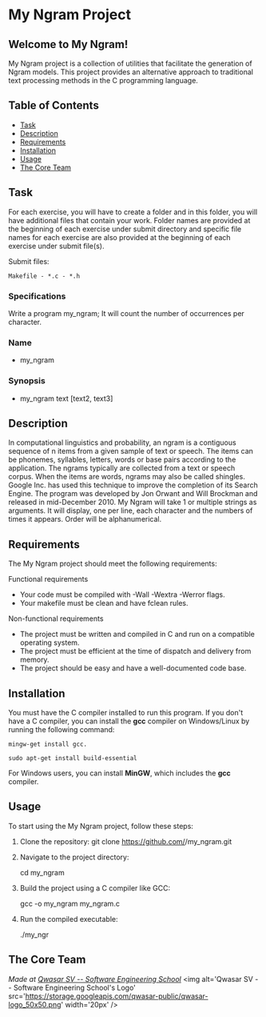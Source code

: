 # My Ngram Project

## Welcome to My Ngram!

My Ngram project is a collection of utilities that facilitate the generation of Ngram models.
This project provides an alternative approach to traditional text processing methods in the C programming language.

## Table of Contents

- [Task](#task)
- [Description](#description)
- [Requirements](#requirements)
- [Installation](#installation)
- [Usage](#usage)
- [The Core Team](#the_core_team)

## Task

For each exercise, you will have to create a folder and in this folder, you will have additional files that contain your work.
Folder names are provided at the beginning of each exercise under submit directory and specific file names for each exercise are also provided at the beginning of each exercise under submit file(s).

Submit files:

    Makefile - *.c - *.h

### Specifications

Write a program my_ngram; It will count the number of occurrences per character.

### Name

- my_ngram

### Synopsis

- my_ngram text [text2, text3]

## Description

In computational linguistics and probability, an ngram is a contiguous sequence of n items from a given sample of text or speech.
The items can be phonemes, syllables, letters, words or base pairs according to the application.
The ngrams typically are collected from a text or speech corpus. When the items are words, ngrams may also be called shingles.
Google Inc. has used this technique to improve the completion of its Search Engine. The program was developed by Jon Orwant and Will Brockman and released in mid-December 2010.
My Ngram will take 1 or multiple strings as arguments.
It will display, one per line, each character and the numbers of times it appears.
Order will be alphanumerical.

## Requirements

The My Ngram project should meet the following requirements:

Functional requirements

- Your code must be compiled with -Wall -Wextra -Werror flags.
- Your makefile must be clean and have fclean rules.

Non-functional requirements

- The project must be written and compiled in C and run on a compatible operating system.
- The project must be efficient at the time of dispatch and delivery from memory.
- The project should be easy and have a well-documented code base.

## Installation

You must have the C compiler installed to run this program.
If you don't have a C compiler, you can install the **gcc** compiler on Windows/Linux by running the following command:

```
mingw-get install gcc.
```

```
sudo apt-get install build-essential
```

For Windows users, you can install **MinGW**, which includes the **gcc** compiler.

## Usage

To start using the My Ngram project, follow these steps:

1. Clone the repository:
   git clone https://github.com/<your-username>/my_ngram.git

2. Navigate to the project directory:

   cd my_ngram

3. Build the project using a C compiler like GCC:

   gcc -o my_ngram my_ngram.c

4. Run the compiled executable:

   ./my_ngr

## The Core Team

<span><i>Made at <a href='https://qwasar.io'>Qwasar SV -- Software Engineering School</a></i></span>
<span><img alt='Qwasar SV -- Software Engineering School's Logo' src='https://storage.googleapis.com/qwasar-public/qwasar-logo_50x50.png' width='20px' /></span>
